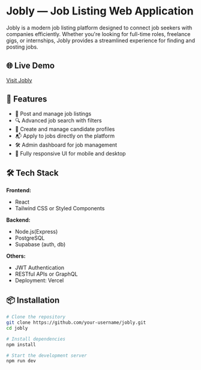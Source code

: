 # Jobly — Job Listing Web Application

Jobly is a modern job listing platform designed to connect job seekers with companies efficiently. Whether you're looking for full-time roles, freelance gigs, or internships, Jobly provides a streamlined experience for finding and posting jobs.

## 🌐 Live Demo

[Visit Jobly](https://your-live-site-link.com)

## 🚀 Features

- 🧾 Post and manage job listings
- 🔍 Advanced job search with filters
- 📝 Create and manage candidate profiles
- 📬 Apply to jobs directly on the platform
- 🛠️ Admin dashboard for job management
- 📱 Fully responsive UI for mobile and desktop

## 🛠️ Tech Stack

**Frontend:**
- React 
- Tailwind CSS or Styled Components

**Backend:**
- Node.js(Express)
- PostgreSQL
- Supabase (auth, db)

**Others:**
- JWT Authentication
- RESTful APIs or GraphQL
- Deployment: Vercel

## 📦 Installation

```bash
# Clone the repository
git clone https://github.com/your-username/jobly.git
cd jobly

# Install dependencies
npm install

# Start the development server
npm run dev
